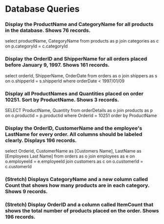 # Database Queries

### Display the ProductName and CategoryName for all products in the database. Shows 76 records.

select productName, CategoryName from products as p
join categories as c on p.categoryId = c.categoryId

### Display the OrderID and ShipperName for all orders placed before January 9, 1997. Shows 161 records.

select orderId, ShipperName, OrderDate from orders as o
join shippers as s on o.shipperId = s.shipperId
where orderDate < 1997/01/09

### Display all ProductNames and Quantities placed on order 10251. Sort by ProductName. Shows 3 records.

SELECT ProductName, Quantity from orderDetails as o
join products as p on o.productid = p.productid
where OrderId = 10251
order by ProductName

### Display the OrderID, CustomerName and the employee's LastName for every order. All columns should be labeled clearly. Displays 196 records.

select Orderid, CustomerName as [Customers Name], LastName as [Employees Last Name] from orders as o
join employees as e on o.employeeId = e.employeeId
join customers as c on o.customerId = c.customerId

### (Stretch)  Displays CategoryName and a new column called Count that shows how many products are in each category. Shows 9 records.

### (Stretch) Display OrderID and a  column called ItemCount that shows the total number of products placed on the order. Shows 196 records. 